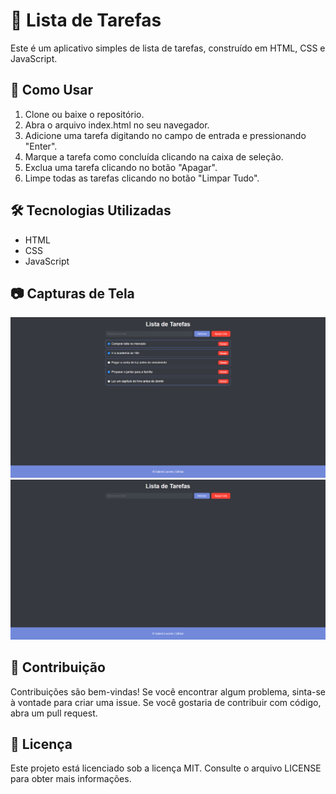 # 📝 Lista de Tarefas

Este é um aplicativo simples de lista de tarefas, construído em HTML, CSS e JavaScript.

## 🚀 Como Usar

1. Clone ou baixe o repositório.
2. Abra o arquivo index.html no seu navegador.
3. Adicione uma tarefa digitando no campo de entrada e pressionando "Enter".
4. Marque a tarefa como concluída clicando na caixa de seleção.
5. Exclua uma tarefa clicando no botão "Apagar".
6. Limpe todas as tarefas clicando no botão "Limpar Tudo".

## 🛠️ Tecnologias Utilizadas

- HTML
- CSS
- JavaScript

## 📷 Capturas de Tela

![Captura de Tela 1](screenshots/listadetarefa2.PNG)
![Captura de Tela 2](screenshots/listadetarefa1.PNG)

## 🤝 Contribuição

Contribuições são bem-vindas! Se você encontrar algum problema, sinta-se à vontade para criar uma issue. Se você gostaria de contribuir com código, abra um pull request.

## 📄 Licença

Este projeto está licenciado sob a licença MIT. Consulte o arquivo LICENSE para obter mais informações.
